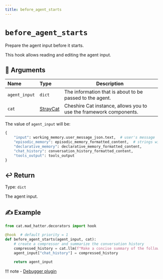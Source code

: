 ```yaml
---
title: before_agent_starts
---
```


# `before_agent_starts`

Prepare the agent input before it starts.

This hook allows reading and editing the agent input.

## &#128196; Arguments 

| Name          | Type                                                                    | Description                                                        |
|:--------------|:------------------------------------------------------------------------|--------------------------------------------------------------------|
| `agent_input` | `dict`                                                                  | The information that is about to be passed to the agent.           |
| `cat`         | [StrayCat](../../../framework/cat-components/cheshire_cat/stray_cat.md) | Cheshire Cat instance, allows you to use the framework components. |

The value of `agent_input` will be:
```python
{
    "input": working_memory.user_message_json.text,  # user's message
    "episodic_memory": episodic_memory_formatted_content,  # strings with documents recalled from memories
    "declarative_memory": declarative_memory_formatted_content,
    "chat_history": conversation_history_formatted_content,
    "tools_output": tools_output
}
```

## &#x21A9;&#xFE0F; Return

Type: `dict`

The agent input.

## &#9997; Example

```python
from cat.mad_hatter.decorators import hook

@hook  # default priority = 1
def before_agent_starts(agent_input, cat):
    # create a compressor and summarize the conversation history
    compressed_history = cat.llm(f"Make a concise summary of the following: {agent_input['chat_history']}")
    agent_input["chat_history"] = compressed_history
    
    return agent_input
```

!!! note
    - [Debugger plugin](https://github.com/sambarza/cc-vscode-debugpy)
